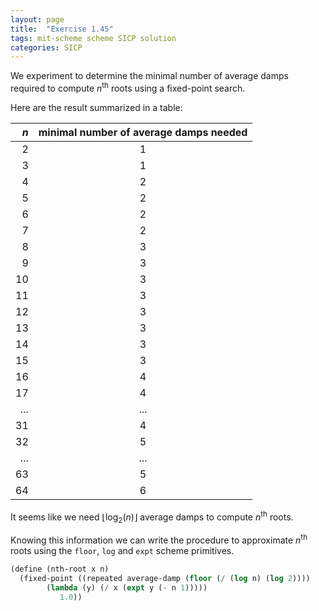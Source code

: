 ```yaml
---
layout: page
title:  "Exercise 1.45"
tags: mit-scheme scheme SICP solution
categories: SICP
---
```

We experiment to determine the minimal number of average damps required to compute $n$<sup>th</sup> roots using a fixed-point search.

Here are the result summarized in a table:

|$n$| minimal number of average damps needed |
|--:|:-:|
| 2 | 1 |
| 3 | 1 |
| 4 | 2 |
| 5 | 2 |
| 6 | 2 |
| 7 | 2 |
| 8 | 3 |
| 9 | 3 |
| 10 | 3 |
| 11 | 3 |
| 12 | 3 |
| 13 | 3 |
| 14 | 3 |
| 15 | 3 |
| 16 | 4 |
| 17 | 4 |
| ...|...|
| 31 | 4 |
| 32 | 5 |
| ...|...|
| 63 | 5 |
| 64 | 6 |

It seems like we need $\lfloor \log_2 (n) \rfloor$ average damps to compute $n$<sup>th</sup> roots.

Knowing this information we can write the procedure to approximate $n$<sup>th</sup> roots using the `floor`, `log` and `expt` scheme primitives.
```scheme
(define (nth-root x n)
  (fixed-point ((repeated average-damp (floor (/ (log n) (log 2))))
		(lambda (y) (/ x (expt y (- n 1)))))
	       1.0))
```